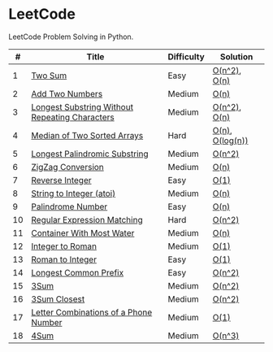 # LeetCode

LeetCode Problem Solving in Python.

| # | Title | Difficulty | Solution |
|---| ----- | ---------- | -------- |
|1|[Two Sum](https://leetcode.com/problems/two-sum/) | Easy | [O(n^2)](problems/1-two-sum/solution-quadratic.py), [O(n)](problems/1-two-sum/solution-linear.py) |
|2|[Add Two Numbers](https://leetcode.com/problems/add-two-numbers/) | Medium | [O(n)](problems/2-add-two-numbers/solution-linear.py) |
|3|[Longest Substring Without Repeating Characters](https://leetcode.com/problems/longest-substring-without-repeating-characters/) | Medium | [O(n^2)](problems/3-longest-substring-without-repeating-characters/solution-quadratic.py), [O(n)](problems/3-longest-substring-without-repeating-characters/solution-linear.py) |
|4|[Median of Two Sorted Arrays](https://leetcode.com/problems/median-of-two-sorted-arrays/) | Hard | [O(n)](problems/4-median_of-two-sorted-arrays/solution-linear.py), [O(log(n))](problems/4-median_of-two-sorted-arrays/solution-logarithmic.py) |
|5|[Longest Palindromic Substring](https://leetcode.com/problems/longest-palindromic-substring/) | Medium | [O(n^2)](problems/5-longest-palindromic-substring/solution-quadratic.py) |
|6|[ZigZag Conversion](https://leetcode.com/problems/zigzag-conversion/)| Medium | [O(n)](problems/6-zigzag-conversion/solution-linear.py) |
|7|[Reverse Integer](https://leetcode.com/problems/reverse-integer/)| Easy | [O(1)](problems/7-reverse-integer/solution-constant.py) |
|8|[String to Integer (atoi)](https://leetcode.com/problems/string-to-integer-atoi/)| Medium | [O(n)](problems/8-string-to-integer-atoi/solution-linear.py) |
|9|[Palindrome Number](https://leetcode.com/problems/palindrome-number/)| Easy | [O(n)](problems/9-palindrome-number/solution-linear.py) |
|10|[Regular Expression Matching](https://leetcode.com/problems/regular-expression-matching/)| Hard | [O(n^2)](problems/10-regular-expression-matching/solution-quadratic.py) |
|11|[Container With Most Water](https://leetcode.com/problems/container-with-most-water/)| Medium | [O(n)](problems/11-container-with-most-water/solution-linear.py) |
|12|[Integer to Roman](https://leetcode.com/problems/integer-to-roman/)| Medium | [O(1)](problems/12-integer-to-roman/solution-constant.py) |
|13|[Roman to Integer](https://leetcode.com/problems/roman-to-integer/)| Easy | [O(1)](problems/13-roman-to-integer/solution-constant.py) |
|14|[Longest Common Prefix](https://leetcode.com/problems/longest-common-prefix/)| Easy | [O(n^2)](problems/14-longest-common-prefix/solution-quadratic.py) |
|15|[3Sum](https://leetcode.com/problems/3sum/)| Medium | [O(n^2)](problems/15-3sum/solution-quadratic.py) |
|16|[3Sum Closest](https://leetcode.com/problems/3sum-closest/)| Medium | [O(n^2)](problems/16-3sum-closest/solution-quadratic.py) |
|17|[Letter Combinations of a Phone Number](https://leetcode.com/problems/letter-combinations-of-a-phone-number/)| Medium | [O(1)](problems/17-letter-combinations-of-a-phone-number/solution-constant.py) |
|18|[4Sum](https://leetcode.com/problems/4sum/)| Medium | [O(n^3)](problems/18-4sum/solution-cubic.py) |
